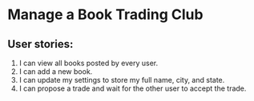 # Manage a Book Trading Club

## User stories:

1. I can view all books posted by every user.
1. I can add a new book.
1. I can update my settings to store my full name, city, and state.
1. I can propose a trade and wait for the other user to accept the trade.
